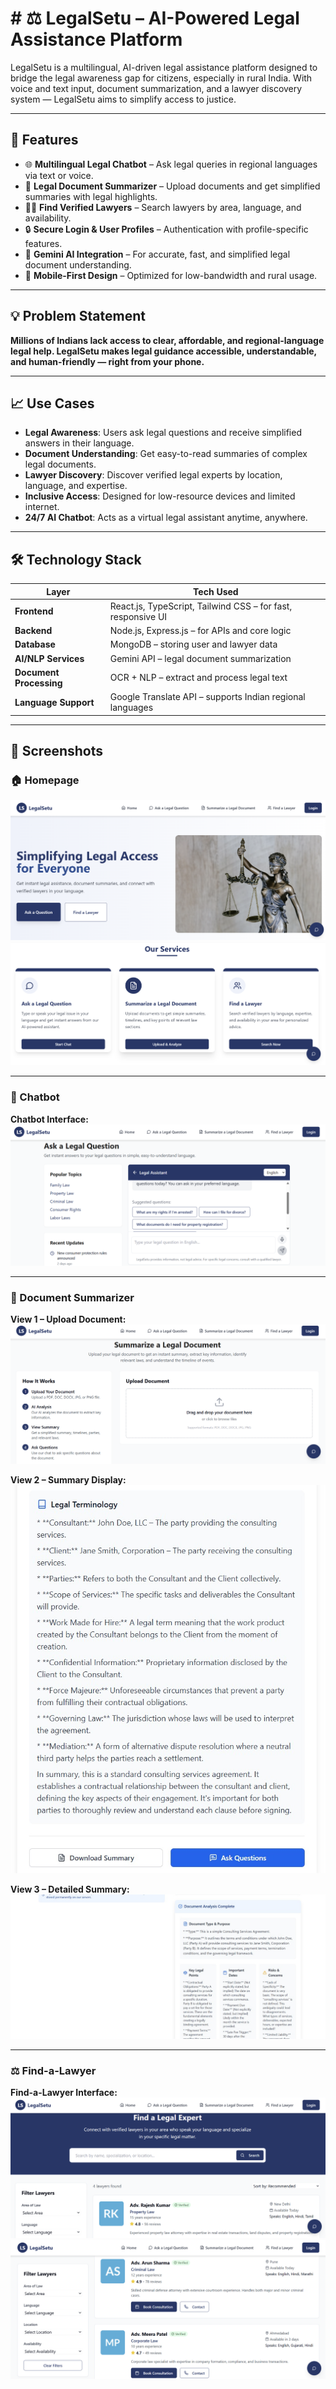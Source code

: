 # # ⚖️ LegalSetu – AI-Powered Legal Assistance Platform

LegalSetu is a multilingual, AI-driven legal assistance platform designed to bridge the legal awareness gap for citizens, especially in rural India. With voice and text input, document summarization, and a lawyer discovery system — LegalSetu aims to simplify access to justice.

---

## 🚀 Features

- 🌐 **Multilingual Legal Chatbot** – Ask legal queries in regional languages via text or voice.
- 📄 **Legal Document Summarizer** – Upload documents and get simplified summaries with legal highlights.
- 👨‍⚖️ **Find Verified Lawyers** – Search lawyers by area, language, and availability.
- 🔒 **Secure Login & User Profiles** – Authentication with profile-specific features.
- 🤖 **Gemini AI Integration** – For accurate, fast, and simplified legal document understanding.
- 📱 **Mobile-First Design** – Optimized for low-bandwidth and rural usage.

---

## 💡 Problem Statement

**Millions of Indians lack access to clear, affordable, and regional-language legal help. LegalSetu makes legal guidance accessible, understandable, and human-friendly — right from your phone.**

---

## 📈 Use Cases

- **Legal Awareness**: Users ask legal questions and receive simplified answers in their language.
- **Document Understanding**: Get easy-to-read summaries of complex legal documents.
- **Lawyer Discovery**: Discover verified legal experts by location, language, and expertise.
- **Inclusive Access**: Designed for low-resource devices and limited internet.
- **24/7 AI Chatbot**: Acts as a virtual legal assistant anytime, anywhere.

---

## 🛠️ Technology Stack

| Layer              | Tech Used |
|-------------------|-----------|
| **Frontend**       | React.js, TypeScript, Tailwind CSS – for fast, responsive UI |
| **Backend**        | Node.js, Express.js – for APIs and core logic |
| **Database**       | MongoDB – storing user and lawyer data |
| **AI/NLP Services**| Gemini API – legal document summarization |
| **Document Processing** | OCR + NLP – extract and process legal text |
| **Language Support**| Google Translate API – supports Indian regional languages |


---
## 📸 Screenshots

### 🏠 Homepage

![Homepage Screenshot 1](https://github.com/nimishchug3/Legalsetu/blob/main/assets/Homepage.png )
![Homepage Screenshot 2](https://github.com/nimishchug3/Legalsetu/blob/main/assets/Homepage%20(2).png )

---

### 🤖 Chatbot

**Chatbot Interface:**
![Chatbot Screenshot](https://github.com/nimishchug3/Legalsetu/blob/main/assets/Chatbot.png )

---

### 📄 Document Summarizer

**View 1 – Upload Document:**
![Upload Document](https://github.com/nimishchug3/Legalsetu/blob/main/assets/Document-summariser.png )

**View 2 – Summary Display:**
![Summary View](https://github.com/nimishchug3/Legalsetu/blob/main/assets/document-summary.jpg )

**View 3 – Detailed Summary:**
![Detailed Summary](https://github.com/nimishchug3/Legalsetu/blob/main/assets/document-summary(1).jpg )

---

### ⚖️ Find-a-Lawyer

**Find-a-Lawyer Interface:**
![Find a Lawyer](https://github.com/nimishchug3/Legalsetu/blob/main/assets/Search-a-Lawyer.png )
![Find a Lawyer](https://github.com/nimishchug3/Legalsetu/blob/main/assets/Search-a-lawyer%20(2).png)





